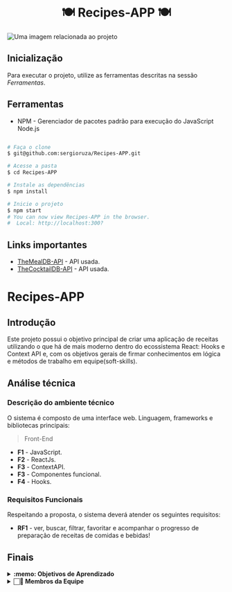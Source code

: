 # <h1 align="center">🍽️ Recipes-APP 🍽️</h1>
<fig>
<img src="https://images.pexels.com/photos/5737464/pexels-photo-5737464.jpeg?auto=compress&cs=tinysrgb&w=1260&h=750&dpr=1" alt="Uma imagem relacionada ao projeto">
</fig>

## Inicialização
Para executar o projeto, utilize as ferramentas descritas na sessão *Ferramentas*.

## Ferramentas
* NPM - Gerenciador de pacotes padrão para execução do JavaScript Node.js
```bash

# Faça o clone
$ git@github.com:sergioruza/Recipes-APP.git

# Acesse a pasta
$ cd Recipes-APP

# Instale as dependências
$ npm install

# Inicie o projeto
$ npm start
# You can now view Recipes-APP in the browser.
#  Local: http://localhost:300?
```

## Links importantes
* [TheMealDB-API](https://www.themealdb.com/) -  API usada.
* [TheCocktailDB-API](https://www.thecocktaildb.com/) -  API usada.

# Recipes-APP

## Introdução

Este projeto possui o objetivo principal de criar uma aplicação de receitas utilizando o que há de mais moderno dentro do ecossistema React: Hooks e Context API e,
com os objetivos gerais de firmar conhecimentos em lógica e métodos de trabalho em equipe(soft-skills).

## Análise técnica

### Descrição do ambiente técnico

O sistema é composto de uma interface web. Linguagem, frameworks e bibliotecas principais:
> Front-End
* **F1** - JavaScript.
* **F2** - ReactJs.
* **F3** - ContextAPI.
* **F3** - Componentes funcional.
* **F4** - Hooks.

### Requisitos Funcionais
Respeitando a proposta, o sistema deverá atender os seguintes requisitos:

* **RF1** - ver, buscar, filtrar, favoritar e acompanhar o progresso de preparação de receitas de comidas e bebidas!

## Finais
<details>
 <summary><strong>:memo: Objetivos de Aprendizado</strong></summary><br /> 

- Trabalho em equipe;

- Utilizar Redux para gerenciar estado;

- Utilizar a biblioteca React-Redux;

- Utilizar o React Hook useState;

- Utilizar o React Hook useContext;

- Utilizar o React Hook useEffect;
</details>

  <details>
    <summary><strong>🏻‍💼 Membros da Equipe</strong></summary><br />
  
  - @arthur-debiasi;
  
  - @caiobacode;
  
  - @fernando-costa;
  
  - @sergioruza;
  
  </details>

